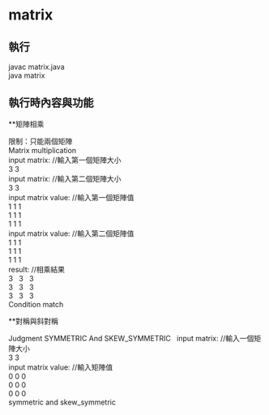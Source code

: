 # matrix
## 執行

javac matrix.java  
java matrix  

## 執行時內容與功能

**矩陣相乘

限制：只能兩個矩陣  
Matrix multiplication  
input matrix: //輸入第一個矩陣大小  
3 3  
input matrix: //輸入第二個矩陣大小  
3 3  
input matrix value: //輸入第一個矩陣值  
1 1 1  
1 1 1  
1 1 1  
input matrix value: //輸入第二個矩陣值  
1 1 1  
1 1 1  
1 1 1  
result: //相乘結果  
3   3   3  
3   3   3  
3   3   3  
Condition match  

**對稱與斜對稱

Judgment SYMMETRIC And SKEW_SYMMETRIC  
input matrix: //輸入一個矩陣大小  
3 3  
input matrix value: //輸入矩陣值  
0 0 0  
0 0 0  
0 0 0  
symmetric and skew_symmetric

